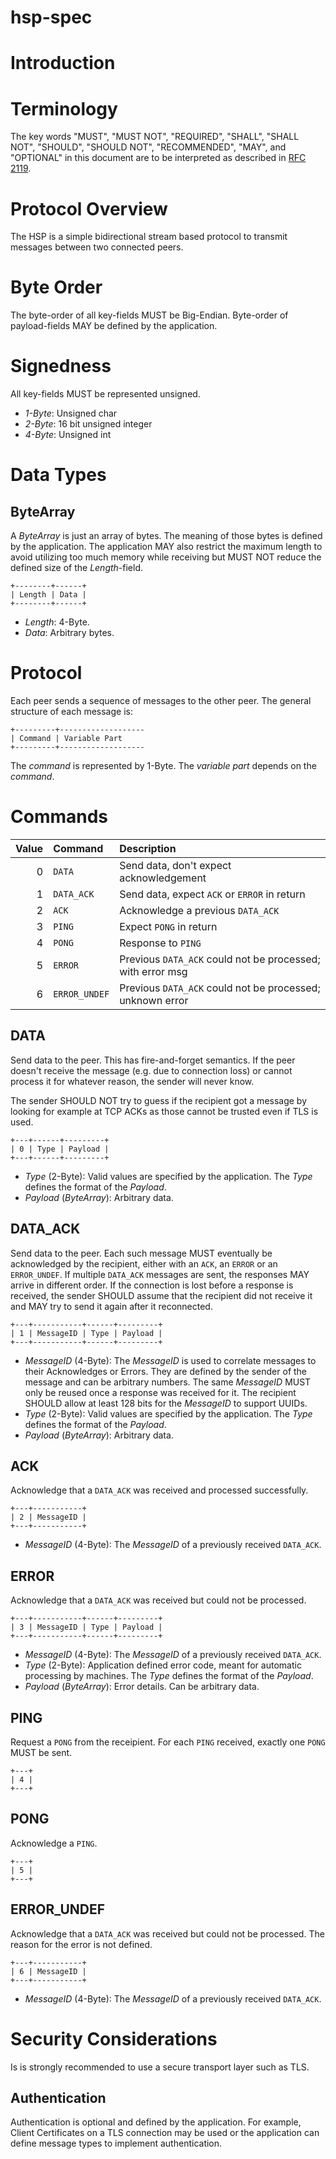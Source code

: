 # hsp-spec

# Introduction

# Terminology

The key words "MUST", "MUST NOT", "REQUIRED", "SHALL", "SHALL NOT", "SHOULD",
"SHOULD NOT", "RECOMMENDED", "MAY", and "OPTIONAL" in this document are to be
interpreted as described in [RFC 2119](https://tools.ietf.org/html/rfc2119).

# Protocol Overview

The HSP is a simple bidirectional stream based protocol to transmit messages
between two connected peers.

# Byte Order

The byte-order of all key-fields MUST be Big-Endian. Byte-order of
payload-fields MAY be defined by the application.

# Signedness

All key-fields MUST be represented unsigned.
  * *1-Byte*: Unsigned char
  * *2-Byte*: 16 bit unsigned integer
  * *4-Byte*: Unsigned int


# Data Types

## ByteArray

A *ByteArray* is just an array of bytes.  The meaning of those bytes is defined
by the application. The application MAY also restrict the maximum length to avoid
utilizing too much memory while receiving but MUST NOT reduce the defined size of the
*Length*-field.

~~~
+--------+------+
| Length | Data |
+--------+------+
~~~

  * *Length*: 4-Byte.
  * *Data*: Arbitrary bytes.

# Protocol

Each peer sends a sequence of messages to the other peer.  The general
structure of each message is:

~~~
+---------+-------------------
| Command | Variable Part
+---------+-------------------
~~~

The *command* is represented by 1-Byte. The *variable part* depends on the *command*.

# Commands

| Value | Command       | Description                                                 |
| ----: | :------------ | :---------------------------------------------------------- |
|     0 | `DATA`        | Send data, don't expect acknowledgement                     |
|     1 | `DATA_ACK`    | Send data, expect `ACK` or `ERROR` in return                |
|     2 | `ACK`         | Acknowledge a previous `DATA_ACK`                           |
|     3 | `PING`        | Expect `PONG` in return                                     |
|     4 | `PONG`        | Response to `PING`                                          |
|     5 | `ERROR`       | Previous `DATA_ACK` could not be processed; with error msg  |
|     6 | `ERROR_UNDEF` | Previous `DATA_ACK` could not be processed; unknown error   |

## DATA

Send data to the peer.  This has fire-and-forget semantics.  If the peer doesn't
receive the message (e.g. due to connection loss) or cannot process it for
whatever reason, the sender will never know.

The sender SHOULD NOT try to guess if the recipient got a message by looking for
example at TCP ACKs as those cannot be trusted even if TLS is used.

~~~
+---+------+---------+
| 0 | Type | Payload |
+---+------+---------+
~~~

  * *Type* (2-Byte): Valid values are specified by the application.  The
    *Type* defines the format of the *Payload*.
  * *Payload* (*ByteArray*): Arbitrary data.


## DATA\_ACK

Send data to the peer.  Each such message MUST eventually be acknowledged by
the recipient, either with an `ACK`, an `ERROR` or an `ERROR_UNDEF`.  If multiple `DATA_ACK`
messages are sent, the responses MAY arrive in different order.  If the
connection is lost before a response is received, the sender SHOULD
assume that the recipient did not receive it and MAY try to send it again after
it reconnected.

~~~
+---+-----------+------+---------+
| 1 | MessageID | Type | Payload |
+---+-----------+------+---------+
~~~

  * *MessageID* (4-Byte): The *MessageID* is used to correlate messages to their
    Acknowledges or Errors.  They are defined by the sender of the message and
    can be arbitrary numbers.  The same *MessageID* MUST only be reused once a
    response was received for it.  The recipient SHOULD allow at least
    128 bits for the *MessageID* to support UUIDs.
  * *Type* (2-Byte): Valid values are specified by the application.  The
    *Type* defines the format of the *Payload*.
  * *Payload* (*ByteArray*): Arbitrary data.

## ACK

Acknowledge that a `DATA_ACK` was received and processed successfully.

~~~
+---+-----------+
| 2 | MessageID |
+---+-----------+
~~~

  * *MessageID* (4-Byte): The *MessageID* of a previously received `DATA_ACK`.

## ERROR

Acknowledge that a `DATA_ACK` was received but could not be processed.

~~~
+---+-----------+------+---------+
| 3 | MessageID | Type | Payload |
+---+-----------+------+---------+
~~~

  * *MessageID* (4-Byte): The *MessageID* of a previously received `DATA_ACK`.
  * *Type* (2-Byte): Application defined error code, meant for automatic
    processing by machines.  The *Type* defines the format of the *Payload*.
  * *Payload* (*ByteArray*): Error details. Can be arbitrary data.

## PING

Request a `PONG` from the receipient.  For each `PING` received, exactly one
`PONG` MUST be sent.

~~~
+---+
| 4 |
+---+
~~~

## PONG

Acknowledge a `PING`.

~~~
+---+
| 5 |
+---+
~~~

## ERROR\_UNDEF

Acknowledge that a `DATA_ACK` was received but could not be processed.
The reason for the error is not defined.

~~~
+---+-----------+
| 6 | MessageID |
+---+-----------+
~~~

  * *MessageID* (4-Byte): The *MessageID* of a previously received `DATA_ACK`.


# Security Considerations 

Is is strongly recommended to use a secure transport layer such as TLS.

## Authentication

Authentication is optional and defined by the application.  For example, Client
Certificates on a TLS connection may be used or the application can define
message types to implement authentication.
